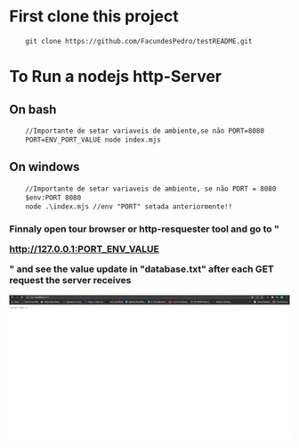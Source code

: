 # First clone this project
```
    git clone https://github.com/FacundesPedro/testREADME.git
```
# To Run a nodejs http-Server

## On bash
```
    //Importante de setar variaveis de ambiente,se não PORT=8080
    PORT=ENV_PORT_VALUE node index.mjs

```
## On windows
```
    //Importante de setar variaveis de ambiente, se não PORT = 8080
    $env:PORT 8080
    node .\index.mjs //env "PORT" setada anteriormente!!
```
### Finnaly open tour browser or http-resquester tool and go to "<p>http://127.0.0.1:PORT_ENV_VALUE</p>" and see the value update in "database.txt" after each GET request the server receives

<img src="print.png"></img>